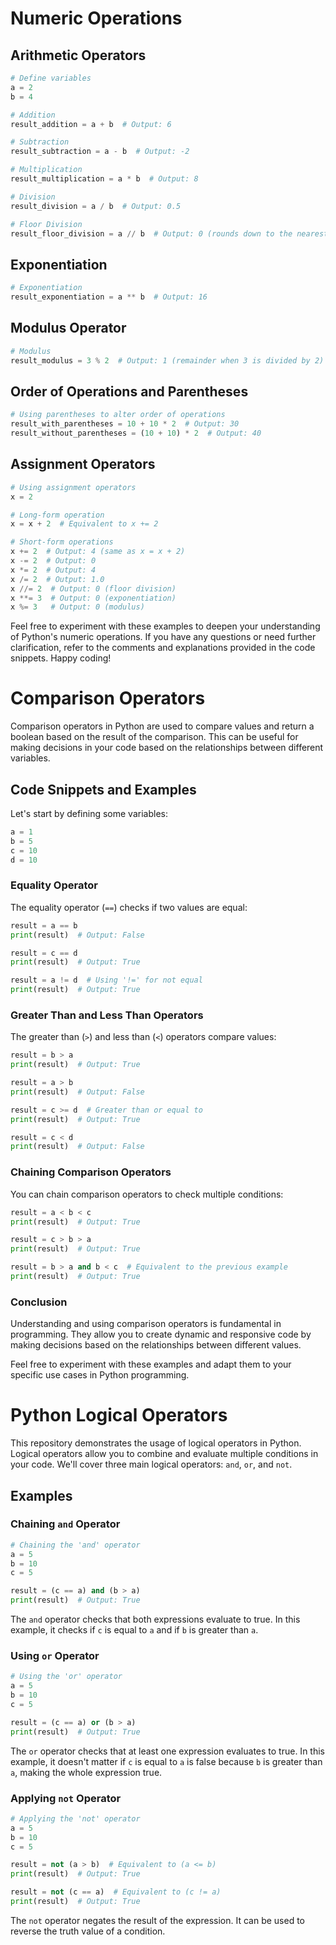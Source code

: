 # Numeric Operations

## Arithmetic Operators

```python
# Define variables
a = 2
b = 4

# Addition
result_addition = a + b  # Output: 6

# Subtraction
result_subtraction = a - b  # Output: -2

# Multiplication
result_multiplication = a * b  # Output: 8

# Division
result_division = a / b  # Output: 0.5

# Floor Division
result_floor_division = a // b  # Output: 0 (rounds down to the nearest whole number)
```

## Exponentiation

```python
# Exponentiation
result_exponentiation = a ** b  # Output: 16
```

## Modulus Operator

```python
# Modulus
result_modulus = 3 % 2  # Output: 1 (remainder when 3 is divided by 2)
```

## Order of Operations and Parentheses

```python
# Using parentheses to alter order of operations
result_with_parentheses = 10 + 10 * 2  # Output: 30
result_without_parentheses = (10 + 10) * 2  # Output: 40
```

## Assignment Operators

```python
# Using assignment operators
x = 2

# Long-form operation
x = x + 2  # Equivalent to x += 2

# Short-form operations
x += 2  # Output: 4 (same as x = x + 2)
x -= 2  # Output: 0
x *= 2  # Output: 4
x /= 2  # Output: 1.0
x //= 2  # Output: 0 (floor division)
x **= 3  # Output: 0 (exponentiation)
x %= 3   # Output: 0 (modulus)
```

Feel free to experiment with these examples to deepen your understanding of Python's numeric operations. If you have any questions or need further clarification, refer to the comments and explanations provided in the code snippets. Happy coding!

# Comparison Operators

Comparison operators in Python are used to compare values and return a boolean based on the result of the comparison. This can be useful for making decisions in your code based on the relationships between different variables.

## Code Snippets and Examples

Let's start by defining some variables:

```python
a = 1
b = 5
c = 10
d = 10
```

### Equality Operator

The equality operator (`==`) checks if two values are equal:

```python
result = a == b
print(result)  # Output: False

result = c == d
print(result)  # Output: True

result = a != d  # Using '!=' for not equal
print(result)  # Output: True
```

### Greater Than and Less Than Operators

The greater than (`>`) and less than (`<`) operators compare values:

```python
result = b > a
print(result)  # Output: True

result = a > b
print(result)  # Output: False

result = c >= d  # Greater than or equal to
print(result)  # Output: True

result = c < d
print(result)  # Output: False
```

### Chaining Comparison Operators

You can chain comparison operators to check multiple conditions:

```python
result = a < b < c
print(result)  # Output: True

result = c > b > a
print(result)  # Output: True

result = b > a and b < c  # Equivalent to the previous example
print(result)  # Output: True
```

### Conclusion

Understanding and using comparison operators is fundamental in programming. They allow you to create dynamic and responsive code by making decisions based on the relationships between different values.

Feel free to experiment with these examples and adapt them to your specific use cases in Python programming.

# Python Logical Operators

This repository demonstrates the usage of logical operators in Python. Logical operators allow you to combine and evaluate multiple conditions in your code. We'll cover three main logical operators: `and`, `or`, and `not`.

## Examples

### Chaining `and` Operator

```python
# Chaining the 'and' operator
a = 5
b = 10
c = 5

result = (c == a) and (b > a)
print(result)  # Output: True
```

The `and` operator checks that both expressions evaluate to true. In this example, it checks if `c` is equal to `a` and if `b` is greater than `a`.

### Using `or` Operator

```python
# Using the 'or' operator
a = 5
b = 10
c = 5

result = (c == a) or (b > a)
print(result)  # Output: True
```

The `or` operator checks that at least one expression evaluates to true. In this example, it doesn't matter if `c` is equal to `a` is false because `b` is greater than `a`, making the whole expression true.

### Applying `not` Operator

```python
# Applying the 'not' operator
a = 5
b = 10
c = 5

result = not (a > b)  # Equivalent to (a <= b)
print(result)  # Output: True

result = not (c == a)  # Equivalent to (c != a)
print(result)  # Output: True
```

The `not` operator negates the result of the expression. It can be used to reverse the truth value of a condition.
